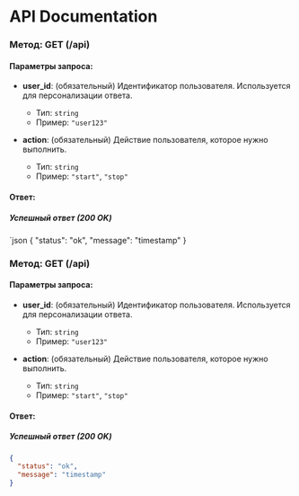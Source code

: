 # API Documentation

### Метод: GET (/api)

#### Параметры запроса:
- **user_id**: (обязательный) Идентификатор пользователя. Используется для персонализации ответа.  
  - Тип: `string`
  - Пример: `"user123"`

- **action**: (обязательный) Действие пользователя, которое нужно выполнить.
  - Тип: `string`
  - Пример: `"start"`, `"stop"`

#### Ответ:

##### Успешный ответ (200 OK)
`json
{
  "status": "ok",
  "message": "timestamp"
}

### Метод: GET (/api)

#### Параметры запроса:
- **user_id**: (обязательный) Идентификатор пользователя. Используется для персонализации ответа.  
  - Тип: `string`
  - Пример: `"user123"`

- **action**: (обязательный) Действие пользователя, которое нужно выполнить.
  - Тип: `string`
  - Пример: `"start"`, `"stop"`

#### Ответ:

##### Успешный ответ (200 OK)
```json
{
  "status": "ok",
  "message": "timestamp"
}
